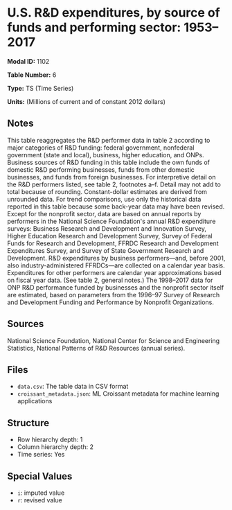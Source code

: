 # U.S. R&D expenditures, by source of funds and performing sector: 1953&#8211;2017

**Modal ID:** 1102

**Table Number:** 6

**Type:** TS (Time Series)

**Units:** (Millions of current and of constant 2012 dollars)

## Notes

This table reaggregates the R&D performer data in table 2 according to major categories of R&D funding: federal government, nonfederal government (state and local), business, higher education, and ONPs. Business sources of R&D funding in this table include the own funds of domestic R&D performing businesses, funds from other domestic businesses, and funds from foreign businesses. For interpretive detail on the R&D performers listed, see table 2, footnotes a–f. Detail may not add to total because of rounding. Constant-dollar estimates are derived from unrounded data. For trend comparisons, use only the historical data reported in this table because some back-year data may have been revised. Except for the nonprofit sector, data are based on annual reports by performers in the National Science Foundation's annual R&D expenditure surveys: Business Research and Development and Innovation Survey, Higher Education Research and Development Survey, Survey of Federal Funds for Research and Development, FFRDC Research and Development Expenditures Survey, and Survey of State Government Research and Development. R&D expenditures by business performers—and, before 2001, also industry-administered FFRDCs—are collected on a calendar year basis. Expenditures for other performers are calendar year approximations based on fiscal year data. (See table 2, general notes.) The 1998–2017 data for ONP R&D performance funded by businesses and the nonprofit sector itself are estimated, based on parameters from the 1996–97 Survey of Research and Development Funding and Performance by Nonprofit Organizations.

## Sources

National Science Foundation, National Center for Science and Engineering Statistics, National Patterns of R&D Resources (annual series).

## Files

- `data.csv`: The table data in CSV format
- `croissant_metadata.json`: ML Croissant metadata for machine learning applications

## Structure

- Row hierarchy depth: 1
- Column hierarchy depth: 2
- Time series: Yes

## Special Values

- `i`: imputed value
- `r`: revised value
